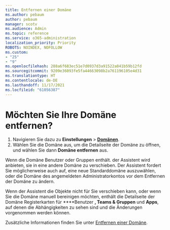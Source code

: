 ```yaml
---
title: Entfernen einer Domäne
ms.author: pebaum
author: pebaum
manager: scotv
ms.audience: Admin
ms.topic: reference
ms.service: o365-administration
localization_priority: Priority
ROBOTS: NOINDEX, NOFOLLOW
ms.custom:
- "25"
- "9"
ms.openlocfilehash: 288a6f683ec51e7d0937d3a91522a841b59b12fd
ms.sourcegitcommit: 9209e36093fe5fa44663098b2a761196105e4d31
ms.translationtype: HT
ms.contentlocale: de-DE
ms.lasthandoff: 11/17/2021
ms.locfileid: "61056387"
---
```

# <a name="trying-to-remove-your-domain"></a>Möchten Sie Ihre Domäne entfernen?

1. Navigieren Sie dazu zu **Einstellungen** > [**Domänen**](https://portal.microsoft.com/Adminportal/Home?ref=/Domains).
2. Wählen Sie die Domäne aus, um die Detailseite der Domäne zu öffnen, und wählen Sie dann **Domäne entfernen** aus.

Wenn die Domäne Benutzer oder Gruppen enthält. der Assistent wird anbieten, sie in eine andere Domäne zu verschieben. Der Assistent fordert Sie möglicherweise auch auf, eine neue Standarddomäne auszuwählen, oder die Domäne des angemeldeten Administratorkontos vor dem Entfernen der Domäne zu ändern.

Wenn der Assistent die Objekte nicht für Sie verschieben kann, oder wenn Sie die Domäne manuell bereinigen möchten, enthält die Detailseite der Domäne Registerkarten für ****Benutzer **, Teams & Gruppen** und **Apps**, auf denen die Abhängigkeiten zu sehen sind und die Änderungen vorgenommen werden können.

Zusätzliche Informationen finden Sie unter [Entfernen einer Domäne](https://docs.microsoft.com/microsoft-365/admin/get-help-with-domains/remove-a-domain).
